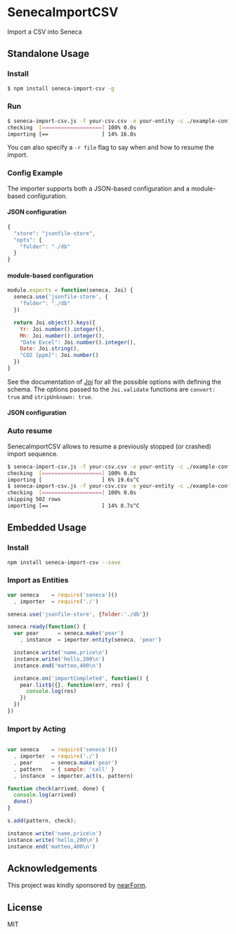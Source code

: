 
SenecaImportCSV
===============

Import a CSV into Seneca

Standalone Usage
----------------

### Install

```bash
$ npm install seneca-import-csv -g
```

### Run

```bash
$ seneca-import-csv.js -f your-csv.csv -e your-entity -c ./example-config.json
checking  [===================] 100% 0.0s
importing [==                 ] 14% 16.8s
```

You can also specify a `-r file` flag to say when and how to resume the
import.

### Config Example

The importer supports both a JSON-based configuration and a module-based
configuration.

#### JSON configuration

```js
{
  "store": "jsonfile-store",
  "opts": {
    "folder": "./db"
  }
}
```

#### module-based configuration

```js
module.exports = function(seneca, Joi) {
  seneca.use('jsonfile-store', {
    "folder": "./db"
  })

  return Joi.object().keys({
    Yr: Joi.number().integer(),
    Mn: Joi.number().integer(),
    "Date Excel": Joi.number().integer(),
    Date: Joi.string(),
    "CO2 [ppm]": Joi.number()
  })
}
```

See the documentation of [Joi](https://github.com/spumko/joi) for all
the possible options with defining the schema.
The options passed to the `Joi.validate` functions are `convert: true`
and `stripUnknown: true`.

#### JSON configuration

### Auto resume

SenecaImportCSV allows to resume a previously stopped (or crashed)
import sequence.

```bash
$ seneca-import-csv.js -f your-csv.csv -e your-entity -c ./example-config.json -r resume-file
checking  [===================] 100% 0.0s
importing [                   ] 6% 19.6s^C
$ seneca-import-csv.js -f your-csv.csv -e your-entity -c ./example-config.json -r resume-file
checking  [===================] 100% 0.0s
skipping 502 rows
importing [==                 ] 14% 8.7s^C
```

Embedded Usage
--------------

### Install

```bash
npm install seneca-import-csv --save
```

### Import as Entities

```js
var seneca    = require('seneca')()
  , importer  = require('./')

seneca.use('jsonfile-store', {folder:'./db'})

seneca.ready(function() {
  var pear      = seneca.make('pear')
    , instance  = importer.entity(seneca, 'pear')

  instance.write('name,price\n')
  instance.write('hello,200\n')
  instance.end('matteo,400\n')

  instance.on('importCompleted', function() {
    pear.list$({}, function(err, res) {
      console.log(res)
    })
  })
})
```

### Import by Acting

```js

var seneca    = require('seneca')()
  , importer  = require('./')
  , pear      = seneca.make('pear')
  , pattern   = { sample: 'call' }
  , instance  = importer.act(s, pattern)

function check(arrived, done) {
  console.log(arrived)
  done()
}

s.add(pattern, check);

instance.write('name,price\n')
instance.write('hello,200\n')
instance.end('matteo,400\n')
```

Acknowledgements
----------------

This project was kindly sponsored by [nearForm](http://nearform.com).

License
-------

MIT

